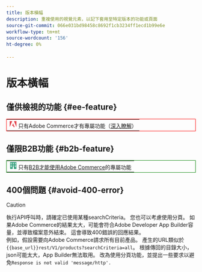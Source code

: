 ```yaml
---
title: 版本橫幅
description: 重複使用的視覺元素，以記下套用至特定版本的功能或頁面
source-git-commit: 066e031bd98458c8692f1cb3234ff1ecd1b99e6e
workflow-type: tm+mt
source-wordcount: '156'
ht-degree: 0%

---
```


# 版本橫幅

## 僅供檢視的功能 {#ee-feature}

<table style="border:1px solid red">
<tr><td><img alt="Adobe Commerce功能" src="../assets/adobe-logo.svg" width="20" height="20" /> 只有Adobe Commerce才有專屬功能（<a href="https://experienceleague.adobe.com/docs/commerce-admin/user-guides/home.html?lang=zh-Hant#product-editions">深入瞭解</a>）</td></tr>
</table>

## 僅限B2B功能 {#b2b-feature}

<table style="border:1px solid green">
<tr><td><img alt="Adobe Commerce功能" src="../assets/b2b.svg" width="20" height="20" /> 只有<a href="https://experienceleague.adobe.com/docs/commerce-admin/b2b/guide-overview.html?lang=zh-Hant">B2B才能使用Adobe Commerce</a>的專屬功能</td></tr>
</table>

## 400個問題 {#avoid-400-error}

>[!CAUTION]
>
>執行API呼叫時，請確定已使用某種searchCriteria。 您也可以考慮使用分頁。 如果Adobe Commerce的結果太大，可能會符合Adobe Developer App Builder容量，並導致檔案意外結束。 這會導致400錯誤的回應結果。\
> 例如，假設需要向Adobe Commerce請求所有目前產品。 產生的URL類似於`{{base_url}}rest/V1/products?searchCriteria=all`。 根據傳回的目錄大小，json可能太大，App Builder無法取用。 改為使用分頁功能，並提出一些要求以避免`Response is not valid 'message/http'.`
